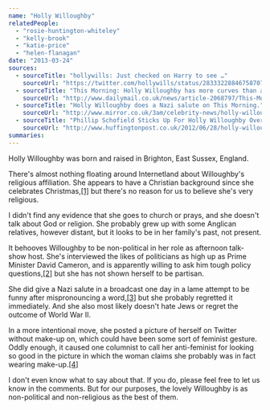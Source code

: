```yaml
---
name: "Holly Willoughby"
relatedPeople:
  - "rosie-huntington-whiteley"
  - "kelly-brook"
  - "katie-price"
  - "helen-flanagan"
date: "2013-03-24"
sources:
  - sourceTitle: "hollywills: Just checked on Harry to see …"
    sourceUrl: "https://twitter.com/hollywills/status/283332288467587072"
  - sourceTitle: "This Morning: Holly Willoughby has more curves than a Monte Carlo racetrack!"
    sourceUrl: "http://www.dailymail.co.uk/news/article-2068797/This-Morning-Holly-Willoughby-curves-Monte-Carlo-racetrack.html"
  - sourceTitle: "Holly Willoughby does a Nazi salute on This Morning."
    sourceUrl: "http://www.mirror.co.uk/3am/celebrity-news/holly-willoughby-does-a-nazi-salute-on-this-morning-222290"
  - sourceTitle: "Phillip Schofield Sticks Up For Holly Willoughby Over Liz Jones' Damning 'Daily Mail' Article."
    sourceUrl: "http://www.huffingtonpost.co.uk/2012/06/28/holly-willoughby-liz-jones-phillip-schofield-daily-mail_n_1633290.html#slide=799571"
summaries:
---
```


Holly Willoughby was born and raised in Brighton, East Sussex, England.

There's almost nothing floating around Internetland about Willoughby's religious affiliation. She appears to have a Christian background since she celebrates Christmas,<a class="source-citation" href="#https%3A%2F%2Ftwitter.com%2Fhollywills%2Fstatus%2F283332288467587072" title="hollywills: Just checked on Harry to see …">[1]</a> but there's no reason for us to believe she's very religious.

I didn't find any evidence that she goes to church or prays, and she doesn't talk about God or religion. She probably grew up with some Anglican relatives, however distant, but it looks to be in her family's past, not present.

It behooves Willoughby to be non-political in her role as afternoon talk-show host. She's interviewed the likes of politicians as high up as Prime Minister David Cameron, and is apparently willing to ask him tough policy questions,<a class="source-citation" href="#http%3A%2F%2Fwww.dailymail.co.uk%2Fnews%2Farticle-2068797%2FThis-Morning-Holly-Willoughby-curves-Monte-Carlo-racetrack.html" title="This Morning: Holly Willoughby has more curves than a Monte Carlo racetrack!">[2]</a> but she has not shown herself to be partisan.

She did give a Nazi salute in a broadcast one day in a lame attempt to be funny after mispronouncing a word,<a class="source-citation" href="#http%3A%2F%2Fwww.mirror.co.uk%2F3am%2Fcelebrity-news%2Fholly-willoughby-does-a-nazi-salute-on-this-morning-222290" title="Holly Willoughby does a Nazi salute on This Morning.">[3]</a> but she probably regretted it immediately. And she also most likely doesn't hate Jews or regret the outcome of World War II.

In a more intentional move, she posted a picture of herself on Twitter without make-up on, which could have been some sort of feminist gesture. Oddly enough, it caused one columnist to call her anti-feminist for looking so good in the picture in which the woman claims she probably was in fact wearing make-up.<a class="source-citation" href="#http%3A%2F%2Fwww.huffingtonpost.co.uk%2F2012%2F06%2F28%2Fholly-willoughby-liz-jones-phillip-schofield-daily-mail_n_1633290.html%23slide%3D799571" title="Phillip Schofield Sticks Up For Holly Willoughby Over Liz Jones&apos; Damning &apos;Daily Mail&apos; Article.">[4]</a>

I don't even know what to say about that. If you do, please feel free to let us know in the comments. But for our purposes, the lovely Willoughby is as non-political and non-religious as the best of them.